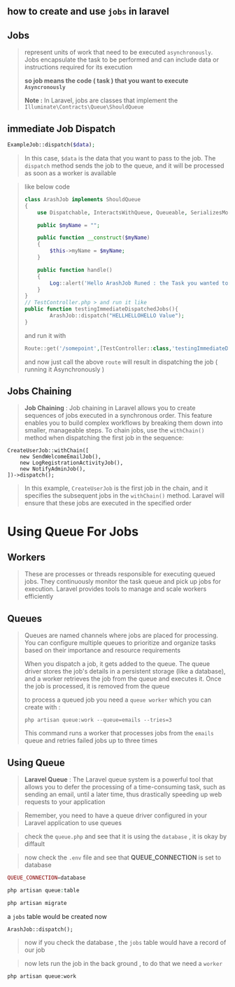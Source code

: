 ## how to create and use `jobs` in laravel

## Jobs

> represent units of work that need to be executed `asynchronously`. Jobs encapsulate the task to be performed and can include data or instructions required for its execution
>
> **so job means the code ( task ) that you want to execute `Asyncronously`**
>
> **Note :** In Laravel, jobs are classes that implement the `Illuminate\Contracts\Queue\ShouldQueue`

## immediate Job Dispatch

```php
ExampleJob::dispatch($data);
```

> In this case, `$data` is the data that you want to pass to the job. The `dispatch` method sends the job to the queue, and it will be processed as soon as a worker is available

> like below code
>
> ```php
> class ArashJob implements ShouldQueue
> {
>     use Dispatchable, InteractsWithQueue, Queueable, SerializesModels;
> 
>     public $myName = "";
> 
>     public function __construct($myName)
>     {
>         $this->myName = $myName;
>     }
> 
>     public function handle()
>     {
>         Log::alert('Hello ArashJob Runed : the Task you wanted to run Asynchronously behind the Scene Sir ! ' . $this->myName);
>     }
> }
> // TestController.php > and run it like
> public function testingImmediateDispatchedJobs(){
>         ArashJob::dispatch("HELLHELLOHELLO Value");
> }
> ```
>
> and run it with
>
> ```php
> Route::get('/somepoint',[TestController::class,'testingImmediateDispathcedJobs']);
> ```
>
> and now just call the above `route` will result in dispatching the job ( running it Asynchronously )

## Jobs Chaining

>**Job Chaining** : Job chaining in Laravel allows you to create sequences of jobs executed in a synchronous order. This feature enables you to build complex workflows by breaking them down into smaller, manageable steps. To chain jobs, use the `withChain()` method when dispatching the first job in the sequence:

```
CreateUserJob::withChain([
    new SendWelcomeEmailJob(),
    new LogRegistrationActivityJob(),
    new NotifyAdminJob(),
])->dispatch();
```

> In this example, `CreateUserJob` is the first job in the chain, and it specifies the subsequent jobs in the `withChain()` method. Laravel will ensure that these jobs are executed in the specified order

# Using Queue For Jobs

## Workers

> These are processes or threads responsible for executing queued jobs. They continuously monitor the task queue and pick up jobs for execution. Laravel provides tools to manage and scale workers efficiently

## Queues

> Queues are named channels where jobs are placed for processing. You can configure multiple queues to prioritize and organize tasks based on their importance and resource requirements
>
> When you dispatch a job, it gets added to the queue. The queue driver stores the job's details in a persistent storage (like a database), and a worker retrieves the job from the queue and executes it. Once the job is processed, it is removed from the queue
>
> to process a queued job you need a `queue worker` which you can create with :
>
> ```
> php artisan queue:work --queue=emails --tries=3
> ```
>
> This command runs a worker that processes jobs from the `emails` queue and retries failed jobs up to three times

## Using Queue

> **Laravel Queue** : The Laravel queue system is a powerful tool that allows you to defer the processing of a time-consuming task, such as sending an email, until a later time, thus drastically speeding up web requests to your application

>Remember, you need to have a queue driver configured in your Laravel application to use queues

> check the `queue.php` and see that it is using the `database` , it is okay by diffault

> now check the `.env` file and see that __QUEUE_CONNECTION__ is set to database

```php
QUEUE_CONNECTION=database
```

```php
php artisan queue:table

php artisan migrate
```

a `jobs` table would be created now

```
ArashJob::dispatch();
```

> now if you check the database , the `jobs` table would have a record of our job

> now lets run the job in the back ground , to do that we need a `worker`

```
php artisan queue:work
```

